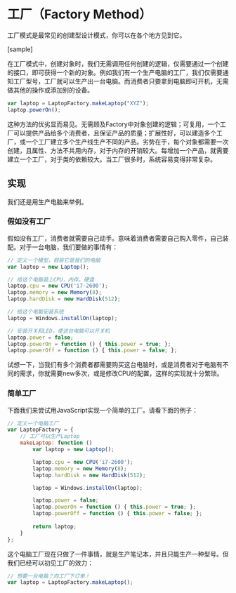 # 工厂（Factory Method）

工厂模式是最常见的创建型设计模式，你可以在各个地方见到它。

\[sample\]

在工厂模式中，创建对象时，我们无需调用任何创建的逻辑，仅需要通过一个创建的接口，即可获得一个新的对象。例如我们有一个生产电脑的工厂，我们仅需要通知工厂型号，工厂就可以生产出一台电脑。而消费者只要拿到电脑即可开机，无需做其他的操作或添加别的设备。

```js
var laptop = LaptopFactory.makeLaptop("XYZ");
laptop.powerOn();
```

这种方法的优劣显而易见。无需顾及Factory中对象创建的逻辑；可复用，一个工厂可以提供产品给多个消费者，且保证产品的质量；扩展性好，可以建造多个工厂，或一个工厂建立多个生产线生产不同的产品。劣势在于，每个对象都需要一次创建，且属性、方法不共用内存，对于内存的开销较大。每增加一个产品，就需要建立一个工厂，对于类的依赖较大。当工厂很多时，系统容易变得非常复杂。

## 实现

我们还是用生产电脑来举例。

### 假如没有工厂

假如没有工厂，消费者就需要自己动手。意味着消费者需要自己购入零件，自己装配。对于一台电脑，我们要做的事情有：

```js
// 定义一个模型，假装它是我们的电脑
var laptop = new Laptop();

// 给这个电脑装上CPU，内存，硬盘
laptop.cpu = new CPU('i7-2600');
laptop.memory = new Memory(8);
laptop.hardDisk = new HardDisk(512);

// 给这个电脑安装系统
laptop = Windows.installOn(laptop);

// 安装开关和LED，使这台电脑可以开关机
laptop.power = false;
laptop.powerOn = function () { this.power = true; };
laptop.powerOff = function () { this.power = false; };
```

试想一下，当我们有多个消费者都需要购买这台电脑时，或是消费者对于电脑有不同的需求，你就需要new多次，或是修改CPU的配置，这样的实现就十分繁琐。

### 简单工厂

下面我们来尝试用JavaScript实现一个简单的工厂。请看下面的例子：

```js
// 定义一个电脑工厂
var LaptopFactory = {
    // 工厂可以生产Laptop
    makeLaptop: function () 
        var laptop = new Laptop();

        laptop.cpu = new CPU('i7-2600');
        laptop.memory = new Memory(8);
        laptop.hardDisk = new HardDisk(512);

        laptop = Windows.installOn(laptop);

        laptop.power = false;
        laptop.powerOn = function () { this.power = true; };
        laptop.powerOff = function () { this.power = false; };
        
        return laptop;
    }
};
```

这个电脑工厂现在只做了一件事情，就是生产笔记本，并且只能生产一种型号。但我们已经可以初见工厂的效力：

```js
// 想要一台电脑？向工厂下订单！
var laptop = LaptopFactory.makeLaptop();
```



